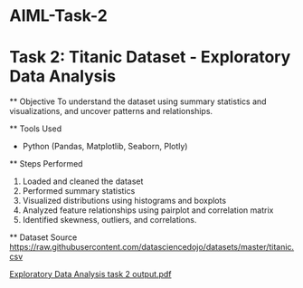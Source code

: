 # AIML-Task-2
# Task 2: Titanic Dataset - Exploratory Data Analysis

** Objective
To understand the dataset using summary statistics and visualizations, and uncover patterns and relationships.

** Tools Used
- Python (Pandas, Matplotlib, Seaborn, Plotly)

** Steps Performed
1. Loaded and cleaned the dataset
2. Performed summary statistics
3. Visualized distributions using histograms and boxplots
4. Analyzed feature relationships using pairplot and correlation matrix
5. Identified skewness, outliers, and correlations.
   
** Dataset Source
https://raw.githubusercontent.com/datasciencedojo/datasets/master/titanic.csv

[Exploratory Data Analysis task 2 output.pdf](https://github.com/user-attachments/files/20882208/Exploratory.Data.Analysis.task.2.output.pdf)



